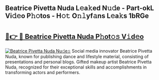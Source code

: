 ## Beatrice Pivetta Nuda L𝚎a𝚔ed N𝚞𝚍e - Part-okL Vi𝚍𝚎o P𝚑𝚘tos - H𝚘𝚝 O𝚗𝚕yf𝚊ns L𝚎a𝚔s 1bRGe

# <h2><a href="http://kf08jy.oniu.top/?m=Beatrice+Pivetta+Nuda">🔗👉 🔴 Beatrice Pivetta Nuda P𝚑ot𝚘𝚜 V𝚒d𝚎o</a></h2>

[![Beatrice Pivetta Nuda Nu𝚍e𝚜](https://i.imgur.com/0qMVB7G.gif)](http://kf08jy.oniu.top/?m=Beatrice+Pivetta+Nuda)
Social media innovator Beatrice Pivetta Nuda, known for publishing dance and lifestyle material, consisting of presentations and personal blogs. Gifted makeup artist Beatrice Pivetta Nuda, recognized for their exceptional skills and accomplishments in transforming actors and performers.  
